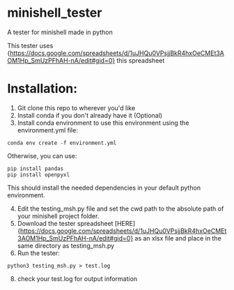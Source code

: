 # minishell_tester
A tester for minishell made in python

This tester uses {https://docs.google.com/spreadsheets/d/1uJHQu0VPsjjBkR4hxOeCMEt3AOM1Hp_SmUzPFhAH-nA/edit#gid=0} this spreadsheet 

# Installation:

1. Git clone this repo to wherever you'd like
2. Install conda if you don't already have it (Optional)
3. Install conda environment to use this environment using the environment.yml file:

```
conda env create -f environment.yml
```

Otherwise, you can use:

```
pip install pandas
pip install openpyxl
```

This should install the needed dependencies in your default python environment.

4. Edit the testing_msh.py file and set the cwd path to the absolute path of your minishell project folder.
5. Download the tester spreadsheet [HERE]{https://docs.google.com/spreadsheets/d/1uJHQu0VPsjjBkR4hxOeCMEt3AOM1Hp_SmUzPFhAH-nA/edit#gid=0} as an xlsx file and place in the same directory as testing_msh.py
6. Run the tester:

```
python3 testing_msh.py > test.log
```

8. check your test.log for output information
